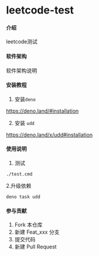 # leetcode-test

#### 介绍

leetcode测试

#### 软件架构

软件架构说明

#### 安装教程

1. 安装`deno`

https://deno.land/#installation

2. 安装 `udd`

https://deno.land/x/udd#installation

#### 使用说明

1. 测试

```
./test.cmd
```
2.升级依赖

```
deno task udd

```
#### 参与贡献

1. Fork 本仓库
2. 新建 Feat_xxx 分支
3. 提交代码
4. 新建 Pull Request
